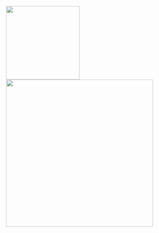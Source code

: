 <img src="https://github-readme-stats.vercel.app/api?username=nchen909" width="200" style="display: inline-block; vertical-align: top;"/>
<img src="https://wakatime.com/share/@06a5eaae-7467-4367-8d79-08e050400083/1bcc6eca-abc9-4ab3-aca8-b36abaf6ba26.svg" width="400" style="display: inline-block; vertical-align: top;"/>
